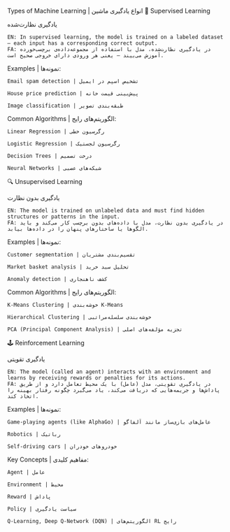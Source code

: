  Types of Machine Learning | انواع یادگیری ماشین
🧠 Supervised Learning

یادگیری نظارت‌شده

    EN: In supervised learning, the model is trained on a labeled dataset — each input has a corresponding correct output.
    FA: در یادگیری نظارت‌شده، مدل با استفاده از مجموعه‌داده‌ی برچسب‌خورده آموزش می‌بیند — یعنی هر ورودی دارای خروجی صحیح است.

Examples | نمونه‌ها:

    Email spam detection | تشخیص اسپم در ایمیل

    House price prediction | پیش‌بینی قیمت خانه

    Image classification | طبقه‌بندی تصویر

Common Algorithms | الگوریتم‌های رایج:

    Linear Regression | رگرسیون خطی

    Logistic Regression | رگرسیون لجستیک

    Decision Trees | درخت تصمیم

    Neural Networks | شبکه‌های عصبی

🔍 Unsupervised Learning

یادگیری بدون نظارت

    EN: The model is trained on unlabeled data and must find hidden structures or patterns in the input.
    FA: در یادگیری بدون نظارت، مدل با داده‌های بدون برچسب کار می‌کند و باید الگوها یا ساختارهای پنهان را در داده‌ها بیابد.

Examples | نمونه‌ها:

    Customer segmentation | تقسیم‌بندی مشتریان

    Market basket analysis | تحلیل سبد خرید

    Anomaly detection | کشف ناهنجاری

Common Algorithms | الگوریتم‌های رایج:

    K-Means Clustering | خوشه‌بندی K-Means

    Hierarchical Clustering | خوشه‌بندی سلسله‌مراتبی

    PCA (Principal Component Analysis) | تجزیه مؤلفه‌های اصلی

🕹️ Reinforcement Learning

یادگیری تقویتی

    EN: The model (called an agent) interacts with an environment and learns by receiving rewards or penalties for its actions.
    FA: در یادگیری تقویتی، مدل (عامل) با یک محیط تعامل دارد و از طریق پاداش‌ها و جریمه‌هایی که دریافت می‌کند، یاد می‌گیرد چگونه رفتار بهینه را اتخاذ کند.

Examples | نمونه‌ها:

    Game-playing agents (like AlphaGo) | عامل‌های بازی‌ساز مانند آلفاگو

    Robotics | رباتیک

    Self-driving cars | خودروهای خودران

Key Concepts | مفاهیم کلیدی:

    Agent | عامل

    Environment | محیط

    Reward | پاداش

    Policy | سیاست یادگیری

    Q-Learning, Deep Q-Network (DQN) | الگوریتم‌های RL رایج
